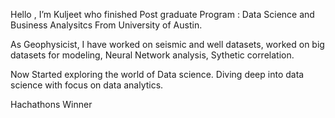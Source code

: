 Hello , I’m Kuljeet who finished Post graduate Program : Data Science and Business Analysitcs From University of Austin. 

As Geophysicist, I have worked on seismic and well datasets, worked on big datasets for modeling, 
Neural Network analysis, Sythetic correlation. 

Now Started exploring the world of Data science. Diving deep into data science with focus on data analytics.

Hachathons Winner
